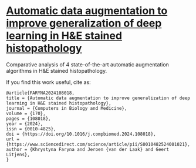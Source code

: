 # [Automatic data augmentation to improve generalization of deep learning in H&E stained histopathology](https://www.sciencedirect.com/science/article/pii/S0010482524001021)

Comparative analysis of 4 state-of-the-art automatic augmentation algorithms in H&amp;E stained histopathology.


If you find this work useful, cite as:
```
@article{FARYNA2024108018,
title = {Automatic data augmentation to improve generalization of deep learning in H&E stained histopathology},
journal = {Computers in Biology and Medicine},
volume = {170},
pages = {108018},
year = {2024},
issn = {0010-4825},
doi = {https://doi.org/10.1016/j.compbiomed.2024.108018},
url = {https://www.sciencedirect.com/science/article/pii/S0010482524001021},
author = {Khrystyna Faryna and Jeroen {van der Laak} and Geert Litjens},
}

```
